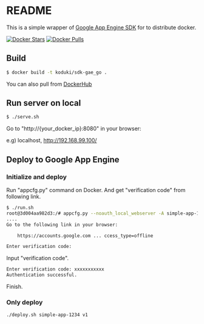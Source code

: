 README
==================

This is a simple wrapper of [Google App Engine SDK](https://cloud.google.com/appengine/downloads) for to distribute docker.

[![Docker Stars](https://img.shields.io/docker/stars/fk2000/sdk-gae_go.svg)](https://hub.docker.com/r/fk2000/sdk-gae_go/)
[![Docker Pulls](https://img.shields.io/docker/pulls/fk2000/sdk-gae_go.svg)](https://hub.docker.com/r/fk2000/sdk-gae_go/)

Build
------------------

```bash
$ docker build -t koduki/sdk-gae_go .
```

You can also pull from [DockerHub](https://hub.docker.com/r/koduki/sdk-gae_go/)


Run server on local
-------------------------------

```bash
$ ./serve.sh
```

Go to "http://{your_docker_ip}:8080" in your browser:

e.g) localhost, http://192.168.99.100/


Deploy to Google App Engine
------------------------------

### Initialize and deploy

Run "appcfg.py" command on Docker.
And get "verification code" from following link.

```bash
$ ./run.sh
root@3d004aa982d3:/# appcfg.py --noauth_local_webserver -A simple-app-1234 -V v1 update /app/
....
Go to the following link in your browser:

    https://accounts.google.com ... ccess_type=offline

Enter verification code:
```

Input "verification code".

```bash
Enter verification code: xxxxxxxxxxx
Authentication successful.
```

Finish.

### Only deploy

```bash
./deploy.sh simple-app-1234 v1
```
